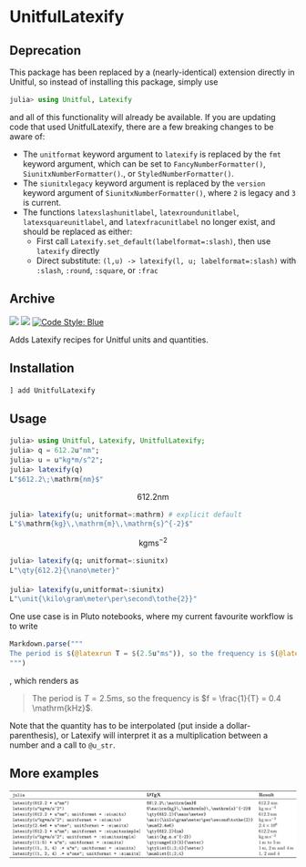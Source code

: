 # UnitfulLatexify
## Deprecation

This package has been replaced by a (nearly-identical) extension directly in Unitful, so instead of installing this package, simply use
```julia
julia> using Unitful, Latexify
```
and all of this functionality will already be available.
If you are updating code that used UnitfulLatexify, there are a few breaking changes to be aware of:

- The `unitformat` keyword argument to `latexify` is replaced by the `fmt` keyword argument, which can be set to `FancyNumberFormatter()`, `SiunitxNumberFormatter()`., or `StyledNumberFormatter()`. 
- The `siunitxlegacy` keyword argument is replaced by the `version` keyword argument of `SiunitxNumberFormatter()`, where `2` is legacy and `3` is current.
- The functions `latexslashunitlabel`, `latexroundunitlabel`, `latexsquareunitlabel`, and `latexfracunitlabel` no longer exist, and should be replaced as either:
    - First call `Latexify.set_default(labelformat=:slash)`, then use `latexify` directly
    - Direct substitute: `(l,u) -> latexify(l, u; labelformat=:slash)` with `:slash`, `:round`, `:square`, or `:frac` 

## Archive

[![](https://img.shields.io/badge/docs-stable-blue.svg)](https://gustaphe.github.io/UnitfulLatexify.jl/stable)
[![](https://img.shields.io/badge/docs-dev-blue.svg)](https://gustaphe.github.io/UnitfulLatexify.jl/dev)
[![Code Style: Blue](https://img.shields.io/badge/code%20style-blue-4495d1.svg)](https://github.com/invenia/BlueStyle)

Adds Latexify recipes for Unitful units and quantities.

## Installation
```julia
] add UnitfulLatexify
```

## Usage
```julia
julia> using Unitful, Latexify, UnitfulLatexify;
julia> q = 612.2u"nm";
julia> u = u"kg*m/s^2";
julia> latexify(q)
L"$612.2\;\mathrm{nm}$"
```

$$
612.2 \mathrm{nm}
$$

```julia
julia> latexify(u; unitformat=:mathrm) # explicit default
L"$\mathrm{kg}\,\mathrm{m}\,\mathrm{s}^{-2}$"
```

$$
\mathrm{kg} \mathrm{m} \mathrm{s}^{-2}
$$

```julia
julia> latexify(q; unitformat=:siunitx)
L"\qty{612.2}{\nano\meter}"

julia> latexify(u,unitformat=:siunitx)
L"\unit{\kilo\gram\meter\per\second\tothe{2}}"
```

One use case is in Pluto notebooks, where my current favourite workflow is to
write

```julia
Markdown.parse("""
The period is $(@latexrun T = $(2.5u"ms")), so the frequency is $(@latexdefine f = 1/T post=u"kHz").
""")
```
, which renders as

> The period is $T = 2.5 \mathrm{ms}$, so the frequency is $f = \frac{1}{T} = 0.4 \mathrm{kHz}$.

Note that the quantity has to be interpolated (put inside a
dollar-parenthesis), or Latexify will interpret it as a multiplication between
a number and a call to `@u_str`.

## More examples
![Results](/docs/src/assets/examples.png)
